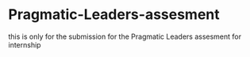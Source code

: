# Pragmatic-Leaders-assesment
this is only for the submission for the Pragmatic Leaders assesment for internship
